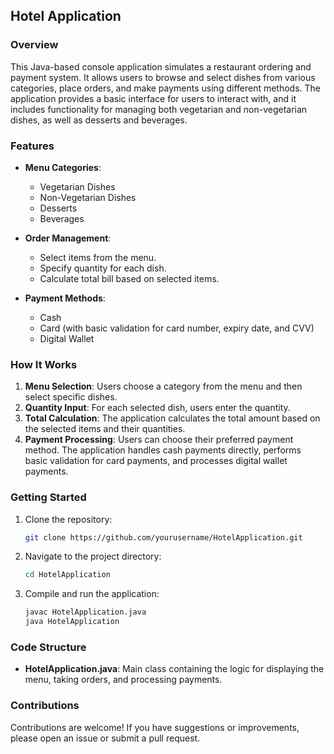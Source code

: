 ## Hotel Application

### Overview

This Java-based console application simulates a restaurant ordering and payment system. It allows users to browse and select dishes from various categories, place orders, and make payments using different methods. The application provides a basic interface for users to interact with, and it includes functionality for managing both vegetarian and non-vegetarian dishes, as well as desserts and beverages.

### Features

- **Menu Categories**: 
  - Vegetarian Dishes
  - Non-Vegetarian Dishes
  - Desserts
  - Beverages

- **Order Management**: 
  - Select items from the menu.
  - Specify quantity for each dish.
  - Calculate total bill based on selected items.

- **Payment Methods**:
  - Cash
  - Card (with basic validation for card number, expiry date, and CVV)
  - Digital Wallet

### How It Works

1. **Menu Selection**: Users choose a category from the menu and then select specific dishes.
2. **Quantity Input**: For each selected dish, users enter the quantity.
3. **Total Calculation**: The application calculates the total amount based on the selected items and their quantities.
4. **Payment Processing**: Users can choose their preferred payment method. The application handles cash payments directly, performs basic validation for card payments, and processes digital wallet payments.

### Getting Started

1. Clone the repository:
   ```bash
   git clone https://github.com/yourusername/HotelApplication.git
   ```
2. Navigate to the project directory:
   ```bash
   cd HotelApplication
   ```
3. Compile and run the application:
   ```bash
   javac HotelApplication.java
   java HotelApplication
   ```

### Code Structure

- **HotelApplication.java**: Main class containing the logic for displaying the menu, taking orders, and processing payments.

### Contributions

Contributions are welcome! If you have suggestions or improvements, please open an issue or submit a pull request.
